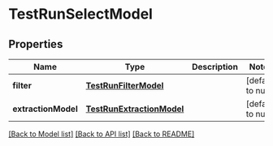 # TestRunSelectModel
## Properties

| Name | Type | Description | Notes |
|------------ | ------------- | ------------- | -------------|
| **filter** | [**TestRunFilterModel**](TestRunFilterModel.md) |  | [default to null] |
| **extractionModel** | [**TestRunExtractionModel**](TestRunExtractionModel.md) |  | [default to null] |

[[Back to Model list]](../README.md#documentation-for-models) [[Back to API list]](../README.md#documentation-for-api-endpoints) [[Back to README]](../README.md)

